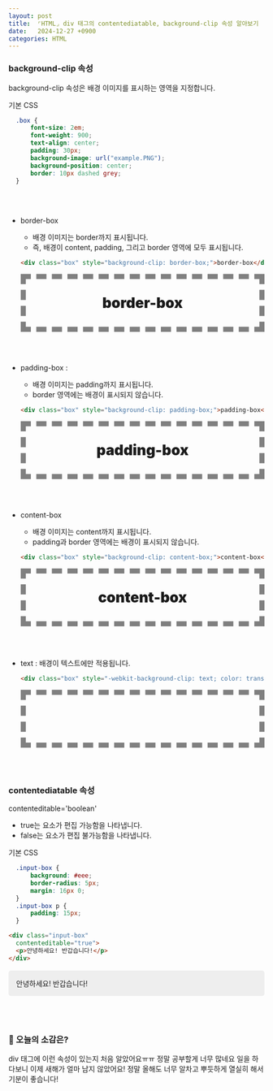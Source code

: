 ```yaml
---
layout: post
title:  ⌜HTML⌟ div 태그의 contentediatable, background-clip 속성 알아보기
date:   2024-12-27 +0900
categories: HTML
---
```



### background-clip 속성
background-clip 속성은 배경 이미지를 표시하는 영역을 지정합니다.

기본 CSS
  ```CSS
    .box {
        font-size: 2em;
        font-weight: 900;
        text-align: center;
        padding: 30px;
        background-image: url("example.PNG");
        background-position: center;
        border: 10px dashed grey;  
    }
  ```

  <style>
    .box {
        font-size: 2em;
        font-weight: 900;
        text-align: center;
        padding: 30px;
        background-image: url("https://raw.githubusercontent.com/201960003/study_blog/refs/heads/main/img/post24/IMG_1375.PNG");
        background-position: center;
        border: 10px dashed grey;  
    }

</style>
  <br><br>

- border-box 
    - 배경 이미지는 border까지 표시됩니다.
    - 즉, 배경이 content, padding, 그리고 border 영역에 모두 표시됩니다.

  ```html
  <div class="box" style="background-clip: border-box;">border-box</div>
  ```

  <div class="box" style="background-clip: border-box;">border-box</div>
<br><br>

- padding-box :
    - 배경 이미지는 padding까지 표시됩니다.
    - border 영역에는 배경이 표시되지 않습니다.

  ```html
  <div class="box" style="background-clip: padding-box;">padding-box</div>
  ```

  <div class="box" style="background-clip: padding-box;">padding-box</div>
<br><br>

- content-box
    - 배경 이미지는 content까지 표시됩니다.
    - padding과 border 영역에는 배경이 표시되지 않습니다.

  ```html
  <div class="box" style="background-clip: content-box;">content-box</div>
  ```

  <div class="box" style="background-clip: content-box;">content-box</div>
<br><br>

- text : 배경이 텍스트에만 적용됩니다.

  ```html
  <div class="box" style="-webkit-background-clip: text; color: transparent; background-clip: text;">text</div>
  ```

  <div class="box" style="-webkit-background-clip: text; color: transparent; background-clip: text; ">text</div>
<br><br>


### contentediatable 속성
contenteditable='boolean'
- true는 요소가 편집 가능함을 나타냅니다.
- false는 요소가 편집 불가능함을 나타냅니다.


기본 CSS

  ``` CSS
    .input-box {
        background: #eee;
        border-radius: 5px;
        margin: 16px 0;
    }
    .input-box p {
        padding: 15px;
    }
  ```

  <style>
    .input-box {
        background: #eee;
        border-radius: 5px;
        margin: 16px 0;
    }
    .input-box p {
        padding: 15px;
    }
  </style>

  ``` html
  <div class="input-box"
    contenteditable="true">
    <p>안녕하세요! 반갑습니다!</p>
  </div>
  ```

  <div class="input-box"
    contenteditable="true">
    <p>안녕하세요! 반갑습니다!</p>
  </div>
<br><br>

### 🧐 오늘의 소감은?
div 태그에 이런 속성이 있는지 처음 알았어요ㅠㅠ 정말 공부할게 너무 많네요 일을 하다보니 이제 새해가 얼마 남지 않았어요! 정말 올해도 너무 알차고 뿌듯하게 열실히 해서 기분이 좋습니다!

<br>